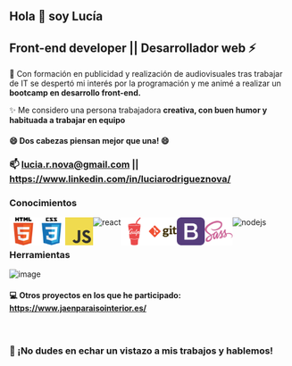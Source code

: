 ## Hola  👋 soy Lucía 

 ## Front-end developer || Desarrollador web ⚡ 

💭 Con formación en publicidad y realización de audiovisuales tras trabajar de IT se despertó mi interés por la programación y me animé a realizar un **bootcamp en desarrollo front-end.**

✨ Me considero una persona trabajadora **creativa, con buen humor y habituada a trabajar en equipo**
#### 😄 Dos cabezas piensan mejor que una! 😄

###  📫  lucia.r.nova@gmail.com || https://www.linkedin.com/in/luciarodrigueznova/

### Conocimientos
<img align="left" alt="HTML5" width="50px" src="https://raw.githubusercontent.com/github/explore/80688e429a7d4ef2fca1e82350fe8e3517d3494d/topics/html/html.png" />

<img align="left" alt="CSS3" width="50px" src="https://raw.githubusercontent.com/github/explore/80688e429a7d4ef2fca1e82350fe8e3517d3494d/topics/css/css.png" />

<img align="left" alt="JavaScript" width="50px" src="https://raw.githubusercontent.com/github/explore/80688e429a7d4ef2fca1e82350fe8e3517d3494d/topics/javascript/javascript.png" />

<img align="left" src="https://user-images.githubusercontent.com/81588630/139042533-0fa706c8-557e-4b2f-8a71-ea1bc1a29e6a.png" alt="react" width="50" height="50"/>

<img align="left" alt="Gulp" width="50px" src="https://raw.githubusercontent.com/github/explore/80688e429a7d4ef2fca1e82350fe8e3517d3494d/topics/gulp/gulp.png" />

<img align="left" alt="Git" width="50px" src="https://raw.githubusercontent.com/github/explore/80688e429a7d4ef2fca1e82350fe8e3517d3494d/topics/git/git.png" />

<img align="left" alt="Bootstrap" width="50px" src="https://raw.githubusercontent.com/github/explore/80688e429a7d4ef2fca1e82350fe8e3517d3494d/topics/bootstrap/bootstrap.png" />

<img align="left" alt="Sass" width="50px" src="https://raw.githubusercontent.com/github/explore/80688e429a7d4ef2fca1e82350fe8e3517d3494d/topics/sass/sass.png" />

<img align="left" src="https://user-images.githubusercontent.com/81588630/139043514-43b4e991-7b7d-4b28-9db2-e80e927ee75e.png" alt="nodejs" width="70" height="50"/>
<br>
<br>

### Herramientas
![image](https://user-images.githubusercontent.com/81588630/124922363-b7e4ad80-dff9-11eb-971d-001985ce8867.png)

#### 💻 Otros proyectos en los que he participado: https://www.jaenparaisointerior.es/
<br>

### 💬  ¡No dudes en echar un vistazo a mis trabajos y hablemos!












         
